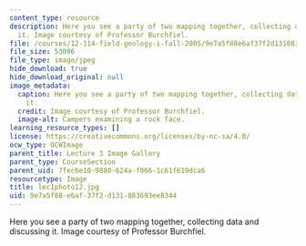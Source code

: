 ```yaml
---
content_type: resource
description: Here you see a party of two mapping together, collecting data and discussing
  it. Image courtesy of Professor Burchfiel.
file: /courses/12-114-field-geology-i-fall-2005/9e7a5f88e6af37f2d131083693ee8344_lec1photo12.jpg
file_size: 53096
file_type: image/jpeg
hide_download: true
hide_download_original: null
image_metadata:
  caption: Here you see a party of two mapping together, collecting data and discussing
    it.
  credit: Image courtesy of Professor Burchfiel.
  image-alt: Campers examining a rock face.
learning_resource_types: []
license: https://creativecommons.org/licenses/by-nc-sa/4.0/
ocw_type: OCWImage
parent_title: Lecture 3 Image Gallery
parent_type: CourseSection
parent_uid: 7fec6e10-9880-624a-f066-1c61f619dca6
resourcetype: Image
title: lec1photo12.jpg
uid: 9e7a5f88-e6af-37f2-d131-083693ee8344
---
```

Here you see a party of two mapping together, collecting data and discussing it. Image courtesy of Professor Burchfiel.